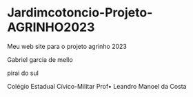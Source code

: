 # Jardimcotoncio-Projeto-AGRINHO2023
Meu web site para o projeto agrinho 2023

Gabriel garcia de mello

pirai do sul

Colégio Estadual Cívico-Militar Prof• Leandro Manoel da Costa

